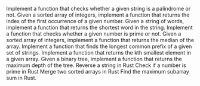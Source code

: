 Implement a function that checks whether a given string is a palindrome or not.
Given a sorted array of integers, implement a function that returns the index of the first occurrence of a given number.
Given a string of words, implement a function that returns the shortest word in the string.
Implement a function that checks whether a given number is prime or not.
Given a sorted array of integers, implement a function that returns the median of the array.
Implement a function that finds the longest common prefix of a given set of strings.
Implement a function that returns the kth smallest element in a given array.
Given a binary tree, implement a function that returns the maximum depth of the tree.
Reverse a string in Rust
Check if a number is prime in Rust
Merge two sorted arrays in Rust
Find the maximum subarray sum in Rust. 
